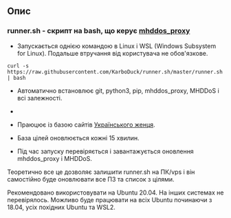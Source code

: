 ## Опис

### runner.sh - скрипт на bash, що керує [mhddos_proxy](https://github.com/porthole-ascend-cinnamon/mhddos_proxy)

* Запускається однією командою в Linux і WSL (Windows Subsystem for Linux). Подальше втручання від користувача не обов'язкове. 
 
```
curl -s https://raw.githubusercontent.com/KarboDuck/runner.sh/master/runner.sh | bash
```
* Автоматично встановлює git, python3, pip, mhddos_proxy, MHDDoS і всі залежності.
* 
* Праюцює із базою сайтів [Українського женця](https://github.com/Aruiem234/auto_mhddos/blob/main/runner_targets).

* База цілей оновлюється кожні 15 хвилин.

* Під час запуску перевіряється і завантажується оновлення mhddos_proxy і MHDDoS.

Теоретично все це дозволяє залишити runner.sh на ПК/vps і він самостійно буде оновлювати все ПЗ та список з цілями.

Рекомендовано використовувати на Ubuntu 20.04. На інших системах не перевірялось. Можливо буде працювати на всіх Ubuntu починаючи з 18.04, усіх похідних Ubuntu та WSL2.

